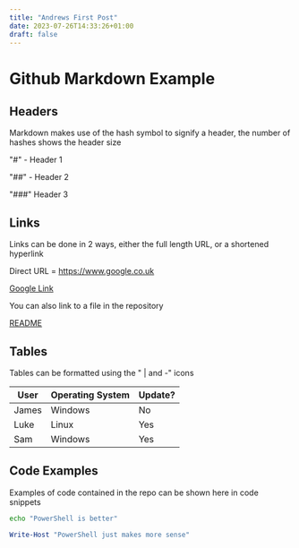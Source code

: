 ```yaml
---
title: "Andrews First Post"
date: 2023-07-26T14:33:26+01:00
draft: false
---
```


# Github Markdown Example

## Headers

Markdown makes use of the hash symbol to signify a header, the number of hashes shows the header size

"#" - Header 1

"##" - Header 2

"###" Header 3

## Links


Links can be done in 2 ways, either the full length URL, or a shortened hyperlink

Direct URL = https://www.google.co.uk

[Google Link](https://www.google.co.uk)

You can also link to a file in the repository

[README](README.md)

## Tables

Tables can be formatted using the " | and -" icons

| User | Operating System | Update? |
-|-|-|
| James | Windows | No |
| Luke | Linux | Yes |
| Sam | Windows | Yes |

## Code Examples

Examples of code contained in the repo can be shown here in code snippets

``` bash
echo "PowerShell is better"
```

```Powershell
Write-Host "PowerShell just makes more sense"
```
